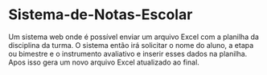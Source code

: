 # Sistema-de-Notas-Escolar
Um sistema web onde é possível enviar um arquivo Excel com a planilha da disciplina da turma. O sistema então irá solicitar o nome do aluno, a etapa ou bimestre e o instrumento avaliativo e inserir esses dados na planilha. Apos isso gera um novo arquivo Excel atualizado ao final.
